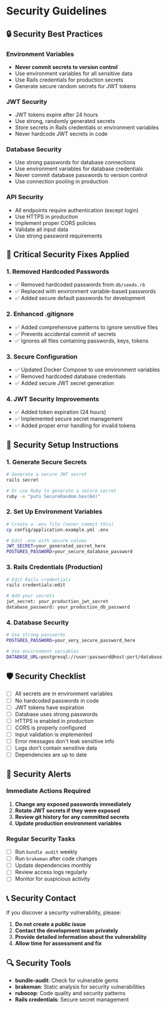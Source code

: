 # Security Guidelines

## 🔒 Security Best Practices

### Environment Variables
- **Never commit secrets to version control**
- Use environment variables for all sensitive data
- Use Rails credentials for production secrets
- Generate secure random secrets for JWT tokens

### JWT Security
- JWT tokens expire after 24 hours
- Use strong, randomly generated secrets
- Store secrets in Rails credentials or environment variables
- Never hardcode JWT secrets in code

### Database Security
- Use strong passwords for database connections
- Use environment variables for database credentials
- Never commit database passwords to version control
- Use connection pooling in production

### API Security
- All endpoints require authentication (except login)
- Use HTTPS in production
- Implement proper CORS policies
- Validate all input data
- Use strong password requirements

## 🚨 Critical Security Fixes Applied

### 1. Removed Hardcoded Passwords
- ✅ Removed hardcoded passwords from `db/seeds.rb`
- ✅ Replaced with environment variable-based passwords
- ✅ Added secure default passwords for development

### 2. Enhanced .gitignore
- ✅ Added comprehensive patterns to ignore sensitive files
- ✅ Prevents accidental commit of secrets
- ✅ Ignores all files containing passwords, keys, tokens

### 3. Secure Configuration
- ✅ Updated Docker Compose to use environment variables
- ✅ Removed hardcoded database credentials
- ✅ Added secure JWT secret generation

### 4. JWT Security Improvements
- ✅ Added token expiration (24 hours)
- ✅ Implemented secure secret management
- ✅ Added proper error handling for invalid tokens

## 🔧 Security Setup Instructions

### 1. Generate Secure Secrets
```bash
# Generate a secure JWT secret
rails secret

# Or use Ruby to generate a secure secret
ruby -e "puts SecureRandom.hex(64)"
```

### 2. Set Up Environment Variables
```bash
# Create a .env file (never commit this)
cp config/application.example.yml .env

# Edit .env with secure values
JWT_SECRET=your_generated_secret_here
POSTGRES_PASSWORD=your_secure_database_password
```

### 3. Rails Credentials (Production)
```bash
# Edit Rails credentials
rails credentials:edit

# Add your secrets
jwt_secret: your_production_jwt_secret
database_password: your_production_db_password
```

### 4. Database Security
```bash
# Use strong passwords
POSTGRES_PASSWORD=your_very_secure_password_here

# Use environment variables
DATABASE_URL=postgresql://user:password@host:port/database
```

## 🛡️ Security Checklist

- [ ] All secrets are in environment variables
- [ ] No hardcoded passwords in code
- [ ] JWT tokens have expiration
- [ ] Database uses strong passwords
- [ ] HTTPS is enabled in production
- [ ] CORS is properly configured
- [ ] Input validation is implemented
- [ ] Error messages don't leak sensitive info
- [ ] Logs don't contain sensitive data
- [ ] Dependencies are up to date

## 🚨 Security Alerts

### Immediate Actions Required
1. **Change any exposed passwords immediately**
2. **Rotate JWT secrets if they were exposed**
3. **Review git history for any committed secrets**
4. **Update production environment variables**

### Regular Security Tasks
- [ ] Run `bundle audit` weekly
- [ ] Run `brakeman` after code changes
- [ ] Update dependencies monthly
- [ ] Review access logs regularly
- [ ] Monitor for suspicious activity

## 📞 Security Contact

If you discover a security vulnerability, please:
1. **Do not create a public issue**
2. **Contact the development team privately**
3. **Provide detailed information about the vulnerability**
4. **Allow time for assessment and fix**

## 🔍 Security Tools

- **bundle-audit**: Check for vulnerable gems
- **brakeman**: Static analysis for security vulnerabilities
- **rubocop**: Code quality and security patterns
- **Rails credentials**: Secure secret management 